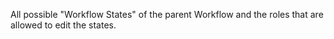 All possible "Workflow States" of the parent Workflow and the roles that are allowed to edit the states.

